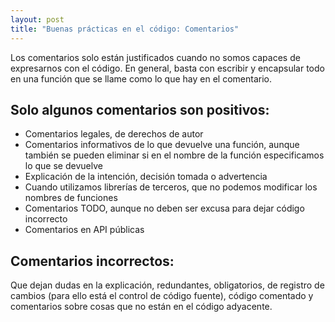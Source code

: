 ```yaml
---
layout: post
title: "Buenas prácticas en el código: Comentarios"
---
```

Los comentarios solo están justificados cuando no somos capaces de expresarnos con el código. En general, basta con escribir y encapsular todo en una función que se llame como lo que hay en el comentario.
## Solo algunos comentarios son positivos:
- Comentarios legales, de derechos de autor
- Comentarios informativos de lo que devuelve una función, aunque también se pueden eliminar si en el nombre de la función especificamos lo que se devuelve
- Explicación de la intención, decisión tomada o advertencia
- Cuando utilizamos librerías de terceros, que no podemos modificar los nombres de funciones
- Comentarios TODO, aunque no deben ser excusa para dejar código incorrecto
- Comentarios en API públicas
## Comentarios incorrectos: 
Que dejan dudas en la explicación, redundantes, obligatorios, de registro de cambios (para ello está el control de código fuente), código comentado y comentarios sobre cosas que no están en el código adyacente.